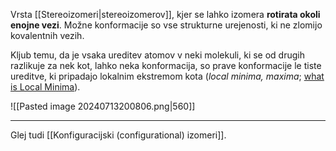 Vrsta [[Stereoizomeri|stereoizomerov]], kjer se lahko izomera **rotirata okoli enojne vezi**. Možne konformacije so vse strukturne urejenosti, ki ne zlomijo kovalentnih vezih. 

Kljub temu, da je vsaka ureditev atomov v neki molekuli, ki se od drugih razlikuje za nek kot, lahko neka konformacija, so prave konformacije le tiste ureditve, ki pripadajo lokalnim ekstremom kota (*local minima, maxima*; [what is Local Minima](https://www.igi-global.com/dictionary/local-minima/17346)).

![[Pasted image 20240713200806.png|560]] 

---

Glej tudi [[Konfiguracijski (configurational) izomeri]].